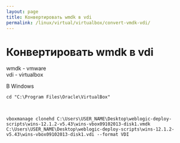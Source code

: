 ```yaml
---
layout: page
title: Конвертировать wmdk в vdi
permalink: /linux/virtual/virtualbox/convert-vmdk-vdi/
---
```



# Конвертировать wmdk в vdi

wmdk - vmware   
vdi - virtualbox  


В Windows

    cd "C:\Program Files\Oracle\VirtualBox"

<br/>

    vboxmanage clonehd C:\Users\USER_NAME\Desktop\weblogic-deploy-scripts\wins-12.1.2-v5.43\wins-vbox09102013-disk1.vmdk C:\Users\USER_NAME\Desktop\weblogic-deploy-scripts\wins-12.1.2-v5.43\wins-vbox09102013-disk1.vdi --format VDI
